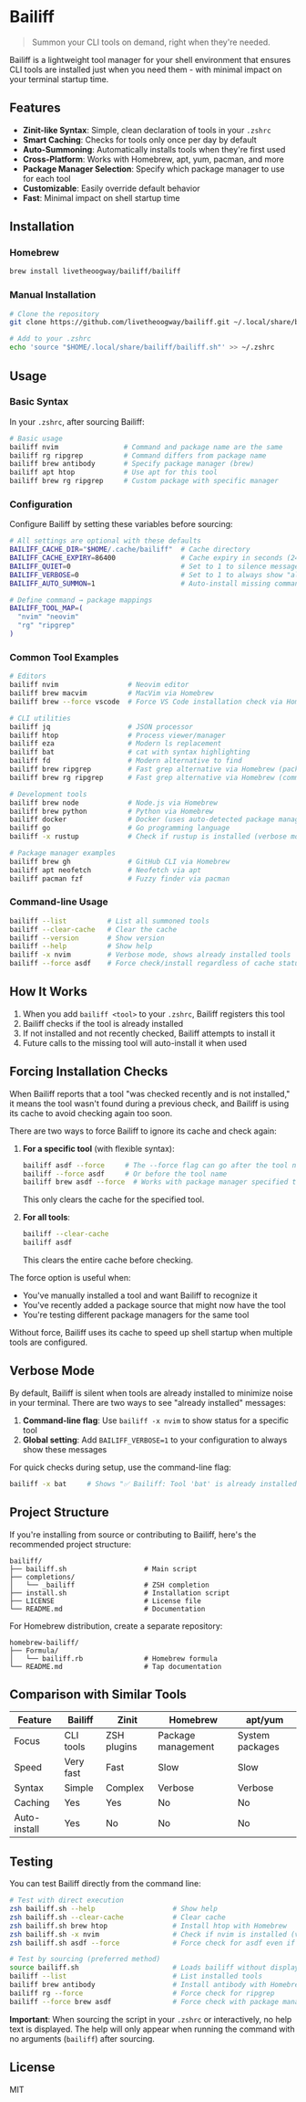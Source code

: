 # Bailiff

> Summon your CLI tools on demand, right when they're needed.

Bailiff is a lightweight tool manager for your shell environment that ensures CLI tools are installed just when you need them - with minimal impact on your terminal startup time.

## Features

- **Zinit-like Syntax**: Simple, clean declaration of tools in your `.zshrc`
- **Smart Caching**: Checks for tools only once per day by default
- **Auto-Summoning**: Automatically installs tools when they're first used
- **Cross-Platform**: Works with Homebrew, apt, yum, pacman, and more
- **Package Manager Selection**: Specify which package manager to use for each tool
- **Customizable**: Easily override default behavior
- **Fast**: Minimal impact on shell startup time

## Installation

### Homebrew

```bash
brew install livetheoogway/bailiff/bailiff
```

### Manual Installation

```bash
# Clone the repository
git clone https://github.com/livetheoogway/bailiff.git ~/.local/share/bailifft

# Add to your .zshrc
echo 'source "$HOME/.local/share/bailiff/bailiff.sh"' >> ~/.zshrc
```

## Usage

### Basic Syntax

In your `.zshrc`, after sourcing Bailiff:

```bash
# Basic usage
bailiff nvim                # Command and package name are the same
bailiff rg ripgrep          # Command differs from package name
bailiff brew antibody       # Specify package manager (brew)
bailiff apt htop            # Use apt for this tool
bailiff brew rg ripgrep     # Custom package with specific manager
```

### Configuration

Configure Bailiff by setting these variables before sourcing:

```bash
# All settings are optional with these defaults
BAILIFF_CACHE_DIR="$HOME/.cache/bailiff"  # Cache directory
BAILIFF_CACHE_EXPIRY=86400                # Cache expiry in seconds (24h)
BAILIFF_QUIET=0                           # Set to 1 to silence messages
BAILIFF_VERBOSE=0                         # Set to 1 to always show "already installed" messages
BAILIFF_AUTO_SUMMON=1                     # Auto-install missing commands

# Define command → package mappings
BAILIFF_TOOL_MAP=(
  "nvim" "neovim"
  "rg" "ripgrep"
)
```

### Common Tool Examples

```bash
# Editors
bailiff nvim                 # Neovim editor
bailiff brew macvim          # MacVim via Homebrew
bailiff brew --force vscode  # Force VS Code installation check via Homebrew

# CLI utilities
bailiff jq                   # JSON processor
bailiff htop                 # Process viewer/manager
bailiff eza                  # Modern ls replacement
bailiff bat                  # cat with syntax highlighting
bailiff fd                   # Modern alternative to find
bailiff brew ripgrep         # Fast grep alternative via Homebrew (package name)
bailiff brew rg ripgrep      # Fast grep alternative via Homebrew (command differs from package)

# Development tools
bailiff brew node            # Node.js via Homebrew
bailiff brew python          # Python via Homebrew
bailiff docker               # Docker (uses auto-detected package manager)
bailiff go                   # Go programming language
bailiff -x rustup            # Check if rustup is installed (verbose mode)

# Package manager examples
bailiff brew gh              # GitHub CLI via Homebrew
bailiff apt neofetch         # Neofetch via apt
bailiff pacman fzf           # Fuzzy finder via pacman
```

### Command-line Usage

```bash
bailiff --list          # List all summoned tools
bailiff --clear-cache   # Clear the cache
bailiff --version       # Show version
bailiff --help          # Show help
bailiff -x nvim         # Verbose mode, shows already installed tools
bailiff --force asdf    # Force check/install regardless of cache status
```

## How It Works

1. When you add `bailiff <tool>` to your `.zshrc`, Bailiff registers this tool
2. Bailiff checks if the tool is already installed
3. If not installed and not recently checked, Bailiff attempts to install it
4. Future calls to the missing tool will auto-install it when used

## Forcing Installation Checks

When Bailiff reports that a tool "was checked recently and is not installed," it means the tool wasn't found during a previous check, and Bailiff is using its cache to avoid checking again too soon.

There are two ways to force Bailiff to ignore its cache and check again:

1. **For a specific tool** (with flexible syntax):
   ```bash
   bailiff asdf --force     # The --force flag can go after the tool name
   bailiff --force asdf     # Or before the tool name
   bailiff brew asdf --force  # Works with package manager specified too
   ```
   This only clears the cache for the specified tool.

2. **For all tools**:
   ```bash
   bailiff --clear-cache
   bailiff asdf
   ```
   This clears the entire cache before checking.

The force option is useful when:
- You've manually installed a tool and want Bailiff to recognize it
- You've recently added a package source that might now have the tool
- You're testing different package managers for the same tool

Without force, Bailiff uses its cache to speed up shell startup when multiple tools are configured.

## Verbose Mode

By default, Bailiff is silent when tools are already installed to minimize noise in your terminal. There are two ways to see "already installed" messages:

1. **Command-line flag**: Use `bailiff -x nvim` to show status for a specific tool
2. **Global setting**: Add `BAILIFF_VERBOSE=1` to your configuration to always show these messages

For quick checks during setup, use the command-line flag:
```bash
bailiff -x bat     # Shows "✅ Bailiff: Tool 'bat' is already installed."
```

## Project Structure

If you're installing from source or contributing to Bailiff, here's the recommended project structure:

```
bailiff/
├── bailiff.sh                   # Main script
├── completions/
│   └── _bailiff                 # ZSH completion
├── install.sh                   # Installation script
├── LICENSE                      # License file
└── README.md                    # Documentation
```

For Homebrew distribution, create a separate repository:

```
homebrew-bailiff/
├── Formula/
│   └── bailiff.rb               # Homebrew formula
└── README.md                    # Tap documentation
```

## Comparison with Similar Tools

| Feature | Bailiff | Zinit | Homebrew | apt/yum |
|---------|---------|-------|----------|---------|
| Focus | CLI tools | ZSH plugins | Package management | System packages |
| Speed | Very fast | Fast | Slow | Slow |
| Syntax | Simple | Complex | Verbose | Verbose |
| Caching | Yes | Yes | No | No |
| Auto-install | Yes | No | No | No |

## Testing

You can test Bailiff directly from the command line:

```bash
# Test with direct execution
zsh bailiff.sh --help                   # Show help
zsh bailiff.sh --clear-cache            # Clear cache 
zsh bailiff.sh brew htop                # Install htop with Homebrew
zsh bailiff.sh -x nvim                  # Check if nvim is installed (verbose)
zsh bailiff.sh asdf --force             # Force check for asdf even if recently checked

# Test by sourcing (preferred method)
source bailiff.sh                       # Loads bailiff without displaying help
bailiff --list                          # List installed tools
bailiff brew antibody                   # Install antibody with Homebrew
bailiff rg --force                      # Force check for ripgrep
bailiff --force brew asdf               # Force check with package manager specified
```

**Important**: When sourcing the script in your `.zshrc` or interactively, no help text is displayed. The help will only appear when running the command with no arguments (`bailiff`) after sourcing.

## License

MIT